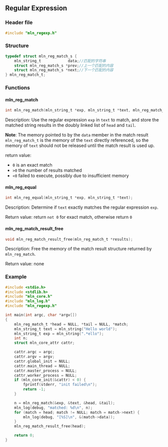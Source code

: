 ## Regular Expression



### Header file

```c
#include "mln_regexp.h"
```



### Structure

```c
typedef struct mln_reg_match_s {
    mln_string_t            data;//匹配的字符串
    struct mln_reg_match_s *prev;//上一个匹配的内容
    struct mln_reg_match_s *next;//下一个匹配的内容
} mln_reg_match_t;
```



### Functions



#### mln_reg_match

```c
int mln_reg_match(mln_string_t *exp, mln_string_t *text, mln_reg_match_t **head, mln_reg_match_t **tail);
```

Description: Use the regular expression `exp` in `text` to match, and store the matched string results in the doubly linked list of `head` and `tail`.

**Note**: The memory pointed to by the `data` member in the match result `mln_reg_match_t` is the memory of the `text` directly referenced, so the memory of `text` should not be released until the match result is used up.

return value:

- `0` is an exact match
- `>0` the number of results matched
- `<0` failed to execute, possibly due to insufficient memory



#### mln_reg_equal

```c
int mln_reg_equal(mln_string_t *exp, mln_string_t *text);
```

Description: Determine if `text` exactly matches the regular expression `exp`.

Return value: return `not 0` for exact match, otherwise return `0`



#### mln_reg_match_result_free

```c
void mln_reg_match_result_free(mln_reg_match_t *results);
```

Description: Free the memory of the match result structure returned by `mln_reg_match`.

Return value: none



### Example

```c
#include <stdio.h>
#include <stdlib.h>
#include "mln_core.h"
#include "mln_log.h"
#include "mln_regexp.h"

int main(int argc, char *argv[])
{
    mln_reg_match_t *head = NULL, *tail = NULL, *match;
    mln_string_t text = mln_string("Hello world");
    mln_string_t exp = mln_string(".*ello");
    int n;
    struct mln_core_attr cattr;

    cattr.argc = argc;
    cattr.argv = argv;
    cattr.global_init = NULL;
    cattr.main_thread = NULL;
    cattr.master_process = NULL;
    cattr.worker_process = NULL;
    if (mln_core_init(&cattr) < 0) {
        fprintf(stderr, "init failed\n");
        return -1;
    }

    n = mln_reg_match(&exp, &text, &head, &tail);
    mln_log(debug, "matched: %d\n", n);
    for (match = head; match != NULL; match = match->next) {
        mln_log(debug, "[%S]\n", &(match->data));
    }
    mln_reg_match_result_free(head);

    return 0;
}
```

